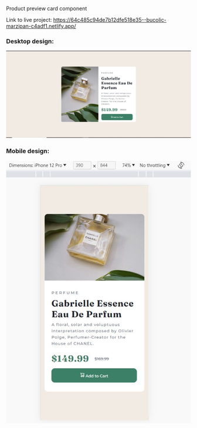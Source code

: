 Product preview card component

Link to live project: https://64c485c94de7b12dfe518e35--bucolic-marzipan-c4adf1.netlify.app/

<h3>Desktop design:</h3>
<img src="/screenshots/desktop.jpg" alt="Desktop Design">

<h3>Mobile design:</h3>
<img src="/screenshots/mobile.JPG" alt="Mobile Design">



